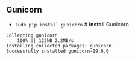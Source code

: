 ## Gunicorn

- ``sudo pip install gunicorn``  # **install** Gunicorn

```
Collecting gunicorn
    100% || 122kB 2.2MB/s 
Installing collected packages: gunicorn
Successfully installed gunicorn-19.6.0
```
